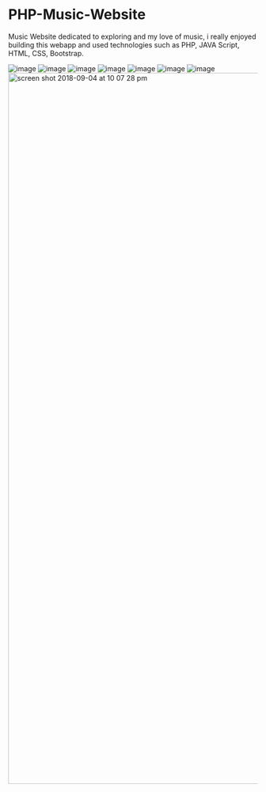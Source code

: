 # PHP-Music-Website

Music Website dedicated to exploring and my love of music, i really enjoyed building this webapp and used technologies such as PHP, JAVA Script, HTML, CSS, Bootstrap.


![image](https://user-images.githubusercontent.com/32308521/45066479-9fefc100-b08c-11e8-84f0-72bb9635553f.png)
![image](https://user-images.githubusercontent.com/32308521/45066500-b433be00-b08c-11e8-9373-07761523669e.png)
![image](https://user-images.githubusercontent.com/32308521/45066522-c9105180-b08c-11e8-84f1-8a6a35e079c1.png)
![image](https://user-images.githubusercontent.com/32308521/45066538-d6c5d700-b08c-11e8-9bda-7d1128e2b7f4.png)
![image](https://user-images.githubusercontent.com/32308521/45066562-f65cff80-b08c-11e8-8f19-da0df2303d4d.png)
![image](https://user-images.githubusercontent.com/32308521/45066588-0c6ac000-b08d-11e8-8553-dfcfa226f180.png)
![image](https://user-images.githubusercontent.com/32308521/45066591-18ef1880-b08d-11e8-91ee-41afadad81c5.png)
<img width="1438" alt="screen shot 2018-09-04 at 10 07 28 pm" src="https://user-images.githubusercontent.com/32308521/45067139-b51a1f00-b08f-11e8-9734-e76af447fba2.png">

